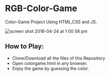 # RGB-Color-Game
Color-Game Project Using HTML,CSS and JS.

![screen shot 2018-04-24 at 1 00 58 pm](https://user-images.githubusercontent.com/22425638/39176798-5501eb02-47cb-11e8-889f-6f1fab280ca2.png)

## How to Play:

* Clone/Download all the files of this Repository
* Open colorgame.html in any browser.
* Enjoy the game by guessing the color.
